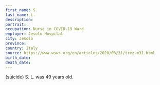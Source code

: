 ```yaml
---
first_name: S.
last_name: L.
description: 
portrait: 
occupation: Nurse in COVID-19 Ward
employer: Jesolo Hospital
city: Jesolo
province: 
country: Italy
source: https://www.wsws.org/en/articles/2020/03/31/trez-m31.html
birth_date: 
death_date: 
---
```


(suicide) S. L. was 49 years old.